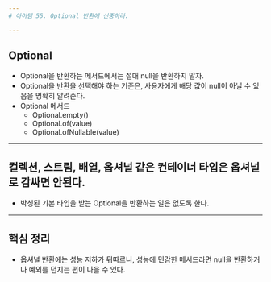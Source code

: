 ```yaml
---
# 아이템 55. Optional 반환에 신중하라.

---
```

## Optional
- Optional을 반환하는 메서드에서는 절대 null을 반환하지 말자.
- Optional을 반환을 선택해야 하는 기준은, 사용자에게 해당 값이 null이 아닐 수 있음을 명확히 알려준다.
- Optional 메서드
	- Optional.empty()
	- Optional.of(value)
	- Optional.ofNullable(value)

---
## 컬렉션, 스트림, 배열, 옵셔널 같은 컨테이너 타입은 옵셔널로 감싸면 안된다.
- 박싱된 기본 타입을 받는 Optional을 반환하는 일은 없도록 한다.

---
## 핵심 정리
- 옵셔널 반환에는 성능 저하가 뒤따르니, 성능에 민감한 메서드라면 null을 반환하거나 예외를 던지는 편이 나을 수 있다.